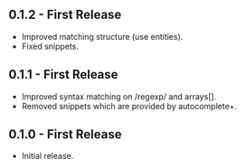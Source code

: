 ## 0.1.2 - First Release
* Improved matching structure (use entities).
* Fixed snippets.


## 0.1.1 - First Release
* Improved syntax matching on /regexp/ and arrays[].
* Removed snippets which are provided by autocomplete+.


## 0.1.0 - First Release
* Initial release.
